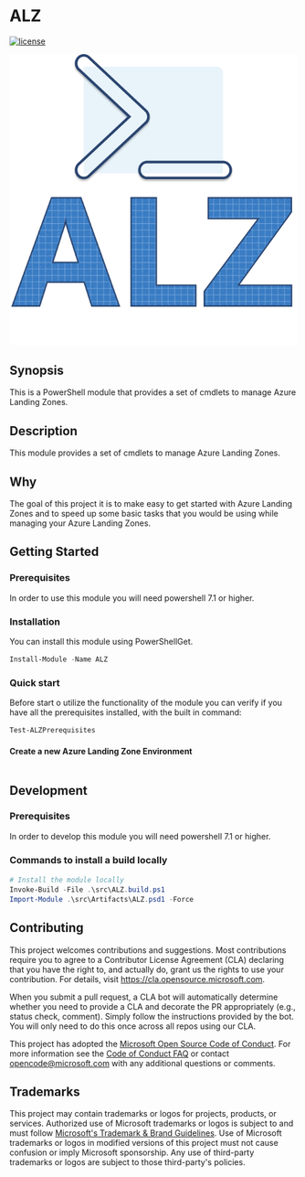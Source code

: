 # ALZ

[![license](https://img.shields.io/badge/License-MIT-purple.svg)](LICENSE)

![Logo](./docs/ALZLogo.png)

## Synopsis

This is a PowerShell module that provides a set of cmdlets to manage Azure Landing Zones.

## Description

This module provides a set of cmdlets to manage Azure Landing Zones.

## Why

The goal of this project it is to make easy to get started with Azure Landing Zones and to speed up some basic tasks that you would be using while managing your Azure Landing Zones.

## Getting Started

### Prerequisites

In order to use this module you will need powershell 7.1 or higher.

### Installation

You can install this module using PowerShellGet.

```powershell
Install-Module -Name ALZ
```

### Quick start

Before start o utilize the functionality of the module you can verify if you have all the prerequisites installed, with the built in command:

```powershell
Test-ALZPrerequisites
```

#### Create a new Azure Landing Zone Environment

```powershell


```

## Development

### Prerequisites

In order to develop this module you will need powershell 7.1 or higher.

### Commands to install a build locally

```powershell
# Install the module locally
Invoke-Build -File .\src\ALZ.build.ps1
Import-Module .\src\Artifacts\ALZ.psd1 -Force
```

## Contributing

This project welcomes contributions and suggestions.  Most contributions require you to agree to a
Contributor License Agreement (CLA) declaring that you have the right to, and actually do, grant us
the rights to use your contribution. For details, visit https://cla.opensource.microsoft.com.

When you submit a pull request, a CLA bot will automatically determine whether you need to provide
a CLA and decorate the PR appropriately (e.g., status check, comment). Simply follow the instructions
provided by the bot. You will only need to do this once across all repos using our CLA.

This project has adopted the [Microsoft Open Source Code of Conduct](https://opensource.microsoft.com/codeofconduct/).
For more information see the [Code of Conduct FAQ](https://opensource.microsoft.com/codeofconduct/faq/) or
contact [opencode@microsoft.com](mailto:opencode@microsoft.com) with any additional questions or comments.

## Trademarks

This project may contain trademarks or logos for projects, products, or services. Authorized use of Microsoft
trademarks or logos is subject to and must follow
[Microsoft's Trademark & Brand Guidelines](https://www.microsoft.com/en-us/legal/intellectualproperty/trademarks/usage/general).
Use of Microsoft trademarks or logos in modified versions of this project must not cause confusion or imply Microsoft sponsorship.
Any use of third-party trademarks or logos are subject to those third-party's policies.